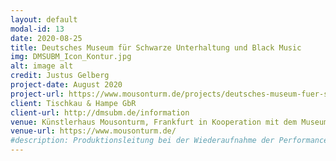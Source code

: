 ```yaml
---
layout: default
modal-id: 13
date: 2020-08-25
title: Deutsches Museum für Schwarze Unterhaltung und Black Music
img: DMSUBM_Icon_Kontur.jpg
alt: image alt
credit: Justus Gelberg
project-date: August 2020
project-url: https://www.mousonturm.de/projects/deutsches-museum-fuer-schwarze-unterhaltung-und-black-music-dmsubm/
client: Tischkau & Hampe GbR
client-url: http://dmsubm.de/information
venue: Künstlerhaus Mousonturm, Frankfurt in Kooperation mit dem Museum Angewandte Kunst
venue-url: https://www.mousonturm.de/
#description: Produktionsleitung bei der Wiederaufnahme der Performance "Fortune Teller" des Berliner Performanceduos <a href="http://www.quastknoblich.de">Quast & Knoblich</a> in den Sophiensälen / Berlin - Erstellung des Finanzplans, Betreuung des Budgets, Erstellen von Zeitplänen, Kommunikation mit Spielort und Beteiligten, Organisation und Betreuung der Proben und Aufführungen, sowie Abrechnung des Projekts.
---
```


